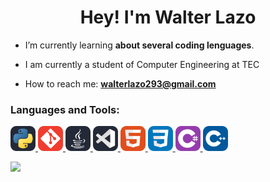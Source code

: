 <h1 align="center">Hey! I'm Walter Lazo</h1>

- I’m currently learning **about several coding lenguages**.

- I am currently a student of Computer Engineering at TEC

- How to reach me: **walterlazo293@gmail.com**


<h3>Languages and Tools:</h3>

<p>  

<!-- Python -->
<a href="https://www.python.org" target="_blank" rel="noreferrer"> 
  <img src="https://github.com/tandpfun/skill-icons/blob/main/icons/Python-Dark.svg" alt="python" width="40" height="40"/>
</a>

<!-- Git -->
<a href="https://git-scm.com/" target="_blank" rel="noreferrer"> 
  <img src="https://github.com/tandpfun/skill-icons/blob/main/icons/Git.svg" alt="git" width="40" height="40"/>
</a>

<!-- Java -->
<a href="https://www.java.com" target="_blank" rel="noreferrer"> 
  <img src="https://github.com/tandpfun/skill-icons/blob/main/icons/Java-Dark.svg" alt="java" width="40" height="40"/>
</a>

<!-- VSCode -->
<a href="https://code.visualstudio.com/" target="_blank" rel="noreferrer"> 
  <img src="https://github.com/tandpfun/skill-icons/blob/main/icons/VSCode-Dark.svg" alt="vscode" width="40" height="40"/>
</a>

<!-- HTML -->
<a href="https://www.w3schools.com/html/" target="_blank" rel="noreferrer"> 
  <img src="https://github.com/tandpfun/skill-icons/blob/main/icons/HTML.svg" alt="html5" width="40" height="40"/>
</a>

<!-- CSS -->
<a href="https://www.w3schools.com/css/" target="_blank" rel="noreferrer"> 
  <img src="https://github.com/tandpfun/skill-icons/blob/main/icons/CSS.svg" alt="css3" width="40" height="40"/>
</a>

<!-- C# -->
<a href="https://www.w3schools.com/cs/" target="_blank" rel="noreferrer"> 
  <img src="https://github.com/tandpfun/skill-icons/blob/main/icons/CS.svg" alt="csharp" width="40" height="40"/>
</a>

<!-- C++ -->
<a href="https://www.w3schools.com/cpp/" target="_blank" rel="noreferrer"> 
  <img src="https://github.com/tandpfun/skill-icons/blob/main/icons/CPP.svg" alt="cplusplus" width="40" height="40"/>
</a>

<div >
<img src='https://github-readme-stats.vercel.app/api/top-langs/?username=Walter-Lz&layout=donut&theme=dark&hide_border=true'>
</div>

